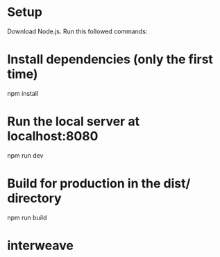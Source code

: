 # Setup
Download Node.js. Run this followed commands:

# Install dependencies (only the first time)
npm install

# Run the local server at localhost:8080
npm run dev

# Build for production in the dist/ directory
npm run build
# interweave
